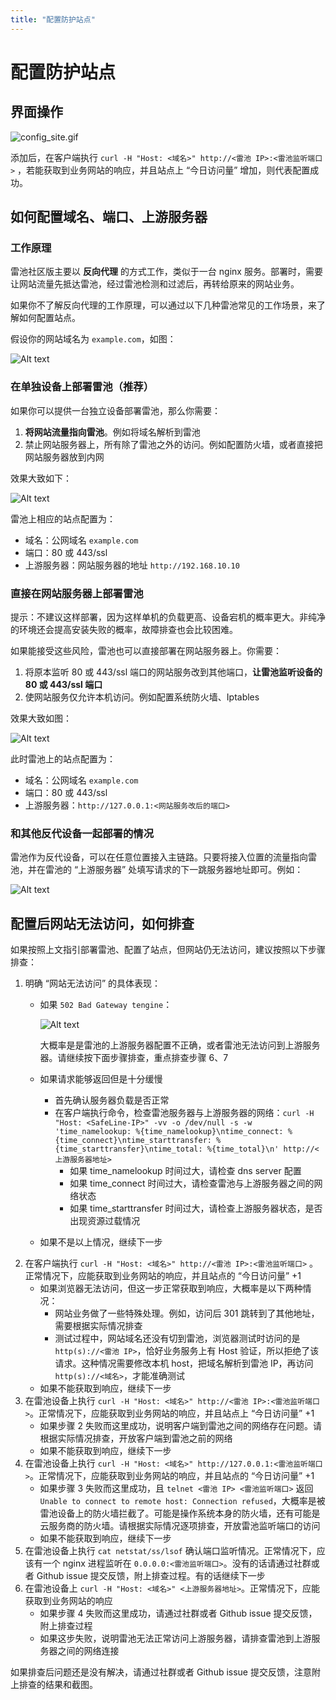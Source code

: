 ```yaml
---
title: "配置防护站点"
---
```


# 配置防护站点

## 界面操作
![config_site.gif](https://waf-ce.chaitin.cn/images/gif/config_site.gif)

添加后，在客户端执行 `curl -H "Host: <域名>" http://<雷池 IP>:<雷池监听端口>` ，若能获取到业务网站的响应，并且站点上 “今日访问量” 增加，则代表配置成功。

## 如何配置域名、端口、上游服务器
### 工作原理

雷池社区版主要以 **反向代理** 的方式工作，类似于一台 nginx 服务。部署时，需要让网站流量先抵达雷池，经过雷池检测和过滤后，再转给原来的网站业务。

如果你不了解反向代理的工作原理，可以通过以下几种雷池常见的工作场景，来了解如何配置站点。

假设你的网站域名为 `example.com`，如图：

![Alt text](/images/docs/guide_config/deploy_origin.png)

### 在单独设备上部署雷池（推荐）

如果你可以提供一台独立设备部署雷池，那么你需要：
1.  **将网站流量指向雷池**。例如将域名解析到雷池
2. 禁止网站服务器上，所有除了雷池之外的访问。例如配置防火墙，或者直接把网站服务器放到内网

效果大致如下：

![Alt text](/images/docs/guide_config/deploy_on_separate_server.png)

雷池上相应的站点配置为：
* 域名：公网域名 `example.com`
* 端口：80 或 443/ssl
* 上游服务器：网站服务器的地址 `http://192.168.10.10`

### 直接在网站服务器上部署雷池

提示：不建议这样部署，因为这样单机的负载更高、设备宕机的概率更大。非纯净的环境还会提高安装失败的概率，故障排查也会比较困难。

如果能接受这些风险，雷池也可以直接部署在网站服务器上。你需要：
1. 将原本监听 80 或 443/ssl 端口的网站服务改到其他端口，**让雷池监听设备的 80 或 443/ssl 端口**
2. 使网站服务仅允许本机访问。例如配置系统防火墙、Iptables

效果大致如图：

![Alt text](/images/docs/guide_config/deploy_on_web_server.png)

此时雷池上的站点配置为：
* 域名：公网域名 `example.com`
* 端口：80 或 443/ssl
* 上游服务器：`http://127.0.0.1:<网站服务改后的端口>`

### 和其他反代设备一起部署的情况

雷池作为反代设备，可以在任意位置接入主链路。只要将接入位置的流量指向雷池，并在雷池的 “上游服务器” 处填写请求的下一跳服务器地址即可。例如：

![Alt text](/images/docs/guide_config/deploy_with_other_server.png)

## 配置后网站无法访问，如何排查

如果按照上文指引部署雷池、配置了站点，但网站仍无法访问，建议按照以下步骤排查：

1. 明确 “网站无法访问” 的具体表现：
    * 如果 `502 Bad Gateway tengine`：

        ![Alt text](/images/docs/guide_config/tengine_502.png)

        大概率是是雷池的上游服务器配置不正确，或者雷池无法访问到上游服务器。请继续按下面步骤排查，重点排查步骤 6、7
    * 如果请求能够返回但是十分缓慢
        * 首先确认服务器负载是否正常
        * 在客户端执行命令，检查雷池服务器与上游服务器的网络：`curl -H "Host: <SafeLine-IP>" -vv -o /dev/null -s -w 'time_namelookup: %{time_namelookup}\ntime_connect: %{time_connect}\ntime_starttransfer: %{time_starttransfer}\ntime_total: %{time_total}\n' http://<上游服务器地址>`
            * 如果 time_namelookup 时间过大，请检查 dns server 配置
            * 如果 time_connect 时间过大，请检查雷池与上游服务器之间的网络状态
            * 如果 time_starttransfer 时间过大，请检查上游服务器状态，是否出现资源过载情况
    * 如果不是以上情况，继续下一步
2. 在客户端执行 `curl -H "Host: <域名>" http://<雷池 IP>:<雷池监听端口>` 。正常情况下，应能获取到业务网站的响应，并且站点的 “今日访问量” +1
    * 如果浏览器无法访问，但这一步正常获取到响应，大概率是以下两种情况：
        * 网站业务做了一些特殊处理。例如，访问后 301 跳转到了其他地址，需要根据实际情况排查
        * 测试过程中，网站域名还没有切到雷池，浏览器测试时访问的是 `http(s)://<雷池 IP>`，恰好业务服务上有 Host 验证，所以拒绝了该请求。这种情况需要修改本机 host，把域名解析到雷池 IP，再访问 `http(s)://<域名>`，才能准确测试
    * 如果不能获取到响应，继续下一步
3. 在雷池设备上执行 `curl -H "Host: <域名>" http://<雷池 IP>:<雷池监听端口>`。正常情况下，应能获取到业务网站的响应，并且站点上 “今日访问量” +1
    * 如果步骤 2 失败而这里成功，说明客户端到雷池之间的网络存在问题。请根据实际情况排查，开放客户端到雷池之前的网络
    * 如果不能获取到响应，继续下一步
4. 在雷池设备上执行 `curl -H "Host: <域名>" http://127.0.0.1:<雷池监听端口>`。正常情况下，应能获取到业务网站的响应，并且站点的 “今日访问量” +1
    * 如果步骤 3 失败而这里成功，且 `telnet <雷池 IP> <雷池监听端口>` 返回 `Unable to connect to remote host: Connection refused`，大概率是被雷池设备上的防火墙拦截了。可能是操作系统本身的防火墙，还有可能是云服务商的防火墙。请根据实际情况逐项排查，开放雷池监听端口的访问
    * 如果不能获取到响应，继续下一步
5. 在雷池设备上执行 `cat netstat/ss/lsof` 确认端口监听情况。正常情况下，应该有一个 nginx 进程监听在 `0.0.0.0:<雷池监听端口>`。没有的话请通过社群或者 Github issue 提交反馈，附上排查过程。有的话继续下一步
6. 在雷池设备上 `curl -H "Host: <域名>" <上游服务器地址>`。正常情况下，应能获取到业务网站的响应
    * 如果步骤 4 失败而这里成功，请通过社群或者 Github issue 提交反馈，附上排查过程
    * 如果这步失败，说明雷池无法正常访问上游服务器，请排查雷池到上游服务器之间的网络连接

如果排查后问题还是没有解决，请通过社群或者 Github issue 提交反馈，注意附上排查的结果和截图。